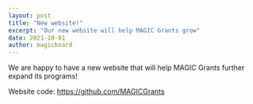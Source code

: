 ```yaml
---
layout: post
title: "New website!"
excerpt: "Our new website will help MAGIC Grants grow"
date: 2021-10-01
author: magicboard
---
```


We are happy to have a new website that will help MAGIC Grants further expand its programs!

Website code: https://github.com/MAGICGrants
